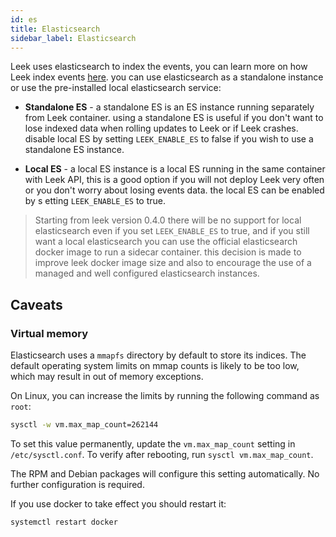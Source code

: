 ```yaml
---
id: es
title: Elasticsearch
sidebar_label: Elasticsearch
---
```


Leek uses elasticsearch to index the events, you can learn more on how Leek index events [here](/docs/architecture/indexing). 
you can use elasticsearch as a standalone instance or use the pre-installed local elasticsearch service:

- **Standalone ES** - a standalone ES is an ES instance running separately from Leek container. using a standalone ES is 
useful if you don't want to lose indexed data when rolling updates to Leek or if Leek crashes. disable
local ES by setting `LEEK_ENABLE_ES` to false if you wish to use a standalone ES instance.

- **Local ES** - a local ES instance is a local ES running in the same container with Leek API, this is a good option 
if you will not deploy Leek very often or you don't worry about losing events data. the local ES can be enabled by s
etting  `LEEK_ENABLE_ES` to true.

> Starting from leek version 0.4.0 there will be no support for local elasticsearch even if you set `LEEK_ENABLE_ES` to 
> true, and if you still want a local elasticsearch you can use the official elasticsearch docker image to run a 
> sidecar container. this decision is made to improve leek docker image size and also to encourage the use of a managed 
> and well configured elasticsearch instances.


## Caveats

### Virtual memory

Elasticsearch uses a `mmapfs` directory by default to store its indices. The default operating system limits on mmap 
counts is likely to be too low, which may result in out of memory exceptions.

On Linux, you can increase the limits by running the following command as `root`:

```bash
sysctl -w vm.max_map_count=262144
```

To set this value permanently, update the `vm.max_map_count` setting in `/etc/sysctl.conf`. To verify after rebooting, 
run `sysctl vm.max_map_count`.

The RPM and Debian packages will configure this setting automatically. No further configuration is required.

If you use docker to take effect you should restart it:

```bash
systemctl restart docker
```